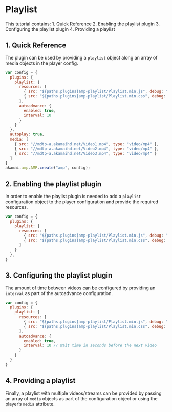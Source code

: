 # Playlist

This tutorial contains: 1. Quick Reference 2. Enabling the playlist plugin 3. Configuring the playlist plugin 4. Providing a playlist

## 1. Quick Reference

The plugin can be used by providing a `playlist` object along an array of media objects in the player config.

```javascript
var config = {
  plugins: {
    playlist: {
      resources: [
        { src: "${paths.plugins}amp-playlist/Playlist.min.js", debug: "${paths.plugins}amp-playlist/Playlist.js", type: "text/javascript" },
        { src: "${paths.plugins}amp-playlist/Playlist.min.css", debug: "${paths.plugins}amp-playlist/Playlist.css", type: "text/css" }
      ],
      autoadvance: {
        enabled: true,
        interval: 10
      }
    }
  },
  autoplay: true,
  media: [
    { src: "//mdtp-a.akamaihd.net/Video1.mp4", type: "video/mp4" },
    { src: "//mdtp-a.akamaihd.net/Video2.mp4", type: "video/mp4" },
    { src: "//mdtp-a.akamaihd.net/Video3.mp4", type: "video/mp4" }
  ]
}
akamai.amp.AMP.create("amp", config);
```

## 2. Enabling the playlist plugin

In order to enable the playlist plugin is needed to add a `playlist` configuration object to the player configuration and provide the required resources.

```javascript
var config = {
  plugins: {
    playlist: {
      resources: [
        { src: "${paths.plugins}amp-playlist/Playlist.min.js", debug: "${paths.plugins}amp-playlist/Playlist.js", type: "text/javascript" },
        { src: "${paths.plugins}amp-playlist/Playlist.min.css", debug: "${paths.plugins}amp-playlist/Playlist.css", type: "text/css" }
      ]
    }
  },
}
```

## 3. Configuring the playlist plugin

The amount of time between videos can be configured by providing an `interval` as part of the autoadvance configuration.

```javascript
var config = {
  plugins: {
    playlist: {
      resources: [
        { src: "${paths.plugins}amp-playlist/Playlist.min.js", debug: "${paths.plugins}amp-playlist/Playlist.js", type: "text/javascript" },
        { src: "${paths.plugins}amp-playlist/Playlist.min.css", debug: "${paths.plugins}amp-playlist/Playlist.css", type: "text/css" }
      ],
      autoadvance: {
        enabled: true,
        interval: 10 // Wait time in seconds before the next video
      }
    }
  }
}
```



## 4. Providing a playlist

Finally, a playlist with multiple videos/streams can be provided by passing an array of `media` objects as part of the configuration object or using the player’s `media` attribute.